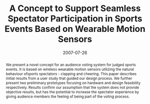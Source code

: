 ---
abstract: We present a novel concept for an audience voting system for judged sports
  events. It is based on wireless wearable motion sensors utilizing the natural behaviour
  ofsports spectators - clapping and cheering. This paper describes initial results
  from a user study that guided our design process. We further present two preliminary
  prototypes focusing on hardware and design feasibility respectively. Results confirm
  our assumption that the system does not provide objective results, but has the potential
  to increase the spectator experience by giving audience members the feeling of being
  part of the voting process.
authors:
- Martin Tomitsch
- Wolfgang Aigner
- Thomas Grechenig
date: '2007-07-26'
featured: false
links:
- name: Publik
  url: https://publik.tuwien.ac.at/showentry.php?ID=141747&lang=2
publication: 'Vortrag: 2nd International Conference on Pervasive Computing and Applications
  (ICPCA 2007), Birmingham, UK; 26.07.2007 - 27.07.2007; in: "Proceedings of the International
  Conference on Pervasive Computing and Applications", IEEE, (2007), ISBN: 978-1-4244-0971-6;
  S. 209 - 214'
publication_types:
- '1'
publishDate: '2007-07-26'
title: A Concept to Support Seamless Spectator Participation in Sports Events Based
  on Wearable Motion Sensors
url_pdf: ''
---